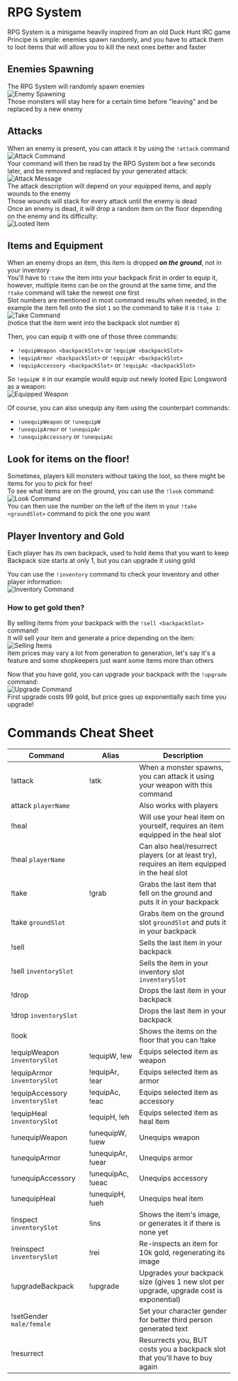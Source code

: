 # RPG System

RPG System is a minigame heavily inspired from an old Duck Hunt IRC game  
Principe is simple: enemies spawn randomly, and you have to attack them to loot items that will allow you to kill the
next ones better and faster

## Enemies Spawning

The RPG System will randomly spawn enemies  
![Enemy Spawning](https://i.imgur.com/Vb1zIz5.png)  
Those monsters will stay here for a certain time before "leaving" and be replaced by a new enemy

## Attacks

When an enemy is present, you can attack it by using the `!attack` command  
![Attack Command](https://i.imgur.com/YZDfdgp.png)  
Your command will then be read by the RPG System bot a few seconds later, and be removed and replaced by your generated
attack:  
![Attack Message](https://i.imgur.com/rW3sYqP.png)  
The attack description will depend on your equipped items, and apply wounds to the enemy  
Those wounds will stack for every attack until the enemy is dead  
Once an enemy is dead, it will drop a random item on the floor depending on the enemy and its difficulty:  
![Looted Item](https://i.imgur.com/M0qDp6k.png)

## Items and Equipment

When an enemy drops an item, this item is dropped ***on the ground***, not in your inventory  
You'll have to `!take` the item into your backpack first in order to equip it, however, multiple items can be on the
ground at the same time, and the `!take` command will take the newest one first  
Slot numbers are mentioned in most command results when needed, in the example the item fell onto the slot `1` so the
command to take it is `!take 1`:  
![Take Command](https://i.imgur.com/ZJHLn56.png)  
(notice that the item went into the backpack slot number `0`)

Then, you can equip it with one of those three commands:

- `!equipWeapon <backpackSlot>` or `!equipW <backpackSlot>`
- `!equipArmor <backpackSlot>` or `!equipAr <backpackSlot>`
- `!equipAccessory <backpackSlot>` or `!equipAc <backpackSlot>`

So `!equipW 0` in our example would equip out newly looted Epic Longsword as a weapon:  
![Equipped Weapon](https://i.imgur.com/HSXeo2X.png)

Of course, you can also unequip any item using the counterpart commands:

- `!unequipWeapon` or `!unequipW`
- `!unequipArmor` or `!unequipAr`
- `!unequipAccessory` or `!unequipAc`

## Look for items on the floor!

Sometimes, players kill monsters without taking the loot, so there might be items for you to pick for free!  
To see what items are on the ground, you can use the `!look` command:  
![Look Command](https://i.imgur.com/NqEPEiC.png)  
You can then use the number on the left of the item in your `!take <groundSlot>` command to pick the one you want

## Player Inventory and Gold

Each player has its own backpack, used to hold items that you want to keep  
Backpack size starts at only 1, but you can upgrade it using gold

You can use the `!inventory` command to check your inventory and other player information:  
![Inventory Command](https://i.imgur.com/To2bxQU.png)

### How to get gold then?

By selling items from your backpack with the `!sell <backpackSlot>` command!  
It will sell your item and generate a price depending on the item:  
![Selling Items](https://i.imgur.com/XsQK8XY.png)  
Item prices may vary a lot from generation to generation, let's say it's a feature and some shopkeepers just want some
items more than others

Now that you have gold, you can upgrade your backpack with the `!upgrade` command:  
![Upgrade Command](https://i.imgur.com/y5np24E.png)  
First upgrade costs 99 gold, but price goes up exponentially each time you upgrade!

# Commands Cheat Sheet

| Command      | Alias | Description |
| --- | ----------- | ----------- |
| !attack | !atk |  When a monster spawns, you can attack it using your weapon with this command |
| attack `playerName` |  |  Also works with players |
| !heal |  |  Will use your heal item on yourself, requires an item equipped in the heal slot |
| !heal `playerName` |  |  Can also heal/resurrect players (or at least try), requires an item equipped in the heal slot |
| !take | !grab |  Grabs the last item that fell on the ground and puts it in your backpack |
| !take `groundSlot` |  |  Grabs item on the ground slot `groundSlot` and puts it in your backpack |
| !sell |  |  Sells the last item in your backpack |
| !sell `inventorySlot` |  |  Sells the item in your inventory slot `inventorySlot` |
| !drop |  |  Drops the last item in your backpack |
| !drop `inventorySlot` |  |  Drops the last item in your backpack |
| !look |  |  Shows the items on the floor that you can !take |
| !equipWeapon `inventorySlot` | !equipW, !ew |  Equips selected item as weapon |
| !equipArmor `inventorySlot` | !equipAr, !ear |  Equips selected item as armor |
| !equipAccessory `inventorySlot` | !equipAc, !eac |  Equips selected item as accessory |
| !equipHeal `inventorySlot` | !equipH, !eh |  Equips selected item as heal item |
| !unequipWeapon | !unequipW, !uew |  Unequips weapon |
| !unequipArmor | !unequipAr, !uear |  Unequips armor |
| !unequipAccessory | !unequipAc, !ueac |  Unequips accessory |
| !unequipHeal | !unequipH, !ueh |  Unequips heal item |
| !inspect `inventorySlot` | !ins |  Shows the item's image, or generates it if there is none yet |
| !reinspect `inventorySlot` | !rei |  Re-inspects an item for 10k gold, regenerating its image |
| !upgradeBackpack | !upgrade |  Upgrades your backpack size (gives 1 new slot per upgrade, upgrade cost is exponential) |
| !setGender `male/female` |  |  Set your character gender for better third person generated text |
| !resurrect |  |  Resurrects you, BUT costs you a backpack slot that you'll have to buy again |
